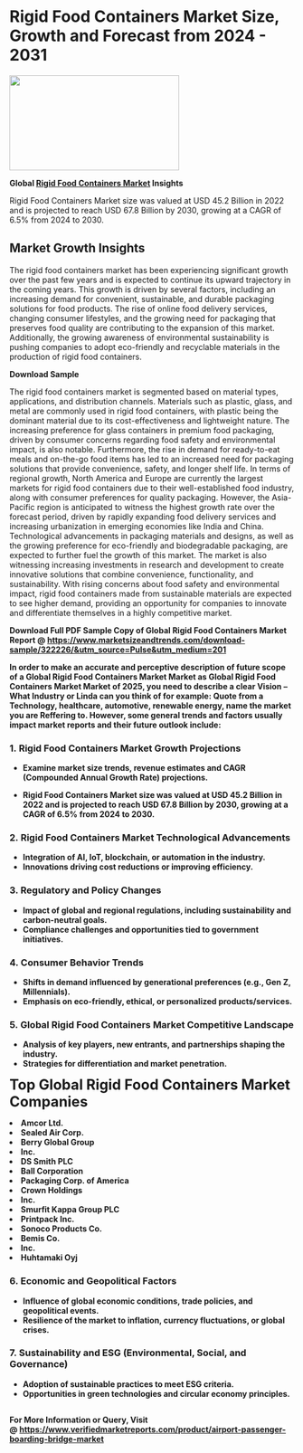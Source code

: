 <H1>Rigid Food Containers Market Size, Growth and Forecast from 2024 - 2031</H1><img class="aligncenter size-medium wp-image-584254" src="https://thirdeyenews.in/wp-content/uploads/2024/09/Global-Market-Research-300x168.jpeg" alt="" width="300" height="168" /><p><strong>Global&nbsp;<a href="https://www.marketsizeandtrends.com/download-sample/322226/&amp;utm_source=Pulse&amp;utm_medium=201">Rigid Food Containers Market</a> Insights</strong></p><p>Rigid Food Containers Market size was valued at USD 45.2 Billion in 2022 and is projected to reach USD 67.8 Billion by 2030, growing at a CAGR of 6.5% from 2024 to 2030.</p><p><h2>Market Growth Insights</h2> <p>The rigid food containers market has been experiencing significant growth over the past few years and is expected to continue its upward trajectory in the coming years. This growth is driven by several factors, including an increasing demand for convenient, sustainable, and durable packaging solutions for food products. The rise of online food delivery services, changing consumer lifestyles, and the growing need for packaging that preserves food quality are contributing to the expansion of this market. Additionally, the growing awareness of environmental sustainability is pushing companies to adopt eco-friendly and recyclable materials in the production of rigid food containers.</p> <p><strong>Download Sample</strong></p> <p>The rigid food containers market is segmented based on material types, applications, and distribution channels. Materials such as plastic, glass, and metal are commonly used in rigid food containers, with plastic being the dominant material due to its cost-effectiveness and lightweight nature. The increasing preference for glass containers in premium food packaging, driven by consumer concerns regarding food safety and environmental impact, is also notable. Furthermore, the rise in demand for ready-to-eat meals and on-the-go food items has led to an increased need for packaging solutions that provide convenience, safety, and longer shelf life. In terms of regional growth, North America and Europe are currently the largest markets for rigid food containers due to their well-established food industry, along with consumer preferences for quality packaging. However, the Asia-Pacific region is anticipated to witness the highest growth rate over the forecast period, driven by rapidly expanding food delivery services and increasing urbanization in emerging economies like India and China. Technological advancements in packaging materials and designs, as well as the growing preference for eco-friendly and biodegradable packaging, are expected to further fuel the growth of this market. The market is also witnessing increasing investments in research and development to create innovative solutions that combine convenience, functionality, and sustainability. With rising concerns about food safety and environmental impact, rigid food containers made from sustainable materials are expected to see higher demand, providing an opportunity for companies to innovate and differentiate themselves in a highly competitive market.</p> <p><strong></p><p><span class=""><strong>Download Full PDF Sample Copy of Global Rigid Food Containers Market Report</strong> @ <a href="https://www.marketsizeandtrends.com/download-sample/322226/&amp;utm_source=Pulse&amp;utm_medium=201" target="_blank">https://www.marketsizeandtrends.com/download-sample/322226/&amp;utm_source=Pulse&amp;utm_medium=201</a></span></p><p>In order to make an accurate and perceptive description of future scope of a Global&nbsp;Rigid Food Containers Market Market as Global&nbsp;Rigid Food Containers Market Market of 2025, you need to describe a clear Vision &ndash; What Industry or Linda can you think of for example: Quote from a Technology, healthcare, automotive, renewable energy, name the market you are Reffering to. However, some general trends and factors usually impact market reports and their future outlook include:</p><h3>1.&nbsp;<strong>Rigid Food Containers Market Growth Projections</strong></h3><ul><li>Examine market size trends, revenue estimates and CAGR (Compounded Annual Growth Rate) projections.</li><li><p>Rigid Food Containers Market size was valued at USD 45.2 Billion in 2022 and is projected to reach USD 67.8 Billion by 2030, growing at a CAGR of 6.5% from 2024 to 2030.</p></li></ul><h3>2.&nbsp;<strong>Rigid Food Containers Market Technological Advancements</strong></h3><ul><li>Integration of AI, IoT, blockchain, or automation in the industry.</li><li>Innovations driving cost reductions or improving efficiency.</li></ul><h3>3.&nbsp;<strong>Regulatory and Policy Changes</strong></h3><ul><li>Impact of global and regional regulations, including sustainability and carbon-neutral goals.</li><li>Compliance challenges and opportunities tied to government initiatives.</li></ul><h3>4.&nbsp;<strong>Consumer Behavior Trends</strong></h3><ul><li>Shifts in demand influenced by generational preferences (e.g., Gen Z, Millennials).</li><li>Emphasis on eco-friendly, ethical, or personalized products/services.</li></ul><h3>5.&nbsp;<strong>Global Rigid Food Containers Market Competitive Landscape</strong></h3><ul><li>Analysis of key players, new entrants, and partnerships shaping the industry.</li><li>Strategies for differentiation and market penetration.</li></ul><p data-pm-slice="1 1 []"><span style="color: inherit; font-family: inherit; font-size: 25px;">Top Global Rigid Food Containers Market Companies</span></p><div class="" data-test-id=""><p><li>Amcor Ltd.</li><li> Sealed Air Corp.</li><li> Berry Global Group</li><li> Inc.</li><li> DS Smith PLC</li><li> Ball Corporation</li><li> Packaging Corp. of America</li><li> Crown Holdings</li><li> Inc.</li><li> Smurfit Kappa Group PLC</li><li> Printpack Inc.</li><li> Sonoco Products Co.</li><li> Bemis Co.</li><li> Inc.</li><li> Huhtamaki Oyj</li></p></div><h3>6.&nbsp;<strong>Economic and Geopolitical Factors</strong></h3><ul><li>Influence of global economic conditions, trade policies, and geopolitical events.</li><li>Resilience of the market to inflation, currency fluctuations, or global crises.</li></ul><h3>7.&nbsp;<strong>Sustainability and ESG (Environmental, Social, and Governance)</strong></h3><ul><li>Adoption of sustainable practices to meet ESG criteria.</li><li>Opportunities in green technologies and circular economy principles.</li></ul><h2><strong style="font-size: 14px;">For More Information or Query, Visit @&nbsp;</strong><a style="background-color: #ffffff; font-size: 14px;" href="https://www.marketsizeandtrends.com/report/rigid-food-containers-market/" target="_blank">https://www.verifiedmarketreports.com/product/airport-passenger-boarding-bridge-market</a></h2>
